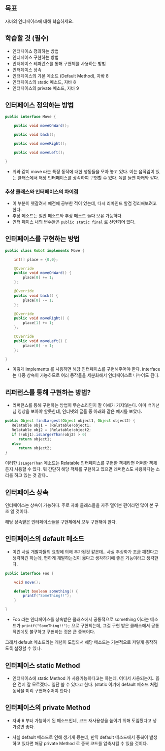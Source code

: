 ## 목표

자바의 인터페이스에 대해 학습하세요.

## 학습할 것 (필수)

- 인터페이스 정의하는 방법
- 인터페이스 구현하는 방법
- 인터페이스 레퍼런스를 통해 구현체를 사용하는 방법
- 인터페이스 상속
- 인터페이스의 기본 메소드 (Default Method), 자바 8
- 인터페이스의 static 메소드, 자바 8
- 인터페이스의 private 메소드, 자바 9

## 인터페이스 정의하는 방법

```java
public interface Move {

    public void moveOnWard();

    public void back();

    public void moveRight();

    public void moveLeft();

}
```

- 위와 같이 move 라는 특정 동작에 대한 행동들을 모아 놓고 있다. 이는 움직임이 있는 클래스에서 해당 인터페이스를 상속하여 구현할 수 있다.
  얘를 들면 아래와 같다.

### 추상 클래스와 인터페이스의 차이점

- 이 부분이 헷갈려서 예전에 공부한 적이 있는데, 다시 리마인드 할겸 정리해보려고 한다.
- 추상 메소드는 일반 메소드와 추상 메소드 둘다 보유 가능하다.
- 인터 페이스 내의 변수들은 `public static final` 로 선언되어 있다.

## 인터페이스를 구현하는 방법

```java
public class Robot implements Move {

    int[] place = {0,0};

    @Override
    public void moveOnWard() {
        place[0] += 1;
    };

    @Override
    public void back() {
        place[0] -= 1;
    };

    @Override
    public void moveRight() {
        place[1] += 1;
    };

    @Override
    public void moveLeft() {
        place[0] -= 1;
    };

}
```

- 이렇게 implements 를 사용하면 해당 인터페이스를 구현해주어야 한다. interface 는 다중 상속이 가능하므로 여러 동작들을 세분화해서 인터페이스로 나누어도 된다.

## 리퍼런스를 통해 구현하는 방법?

- 리퍼런스를 통해 구현하는 방법이 무슨소리인지 잘 이해가 가지않는다. 아마 백기선님 영상을 보아야 할듯한데,
  인터넷의 글들 중 아래와 같은 예시를 보았다.

```java
public Object findLargest(Object object1, Object object2) {
   Relatable obj1 = (Relatable)object1;
   Relatable obj2 = (Relatable)object2;
   if ((obj1).isLargerThan(obj2) > 0)
      return object1;
   else
      return object2;
}
```

이러한 `isLagerThan` 메소드는 Relatable 인터페이스를 구현한 객체라면 어떠한 객체든지 사용할 수 있다.
뭐 간단히 해당 객체를 구현하고 있으면 레퍼런스도 사용하다는 소리를 하고 있는 것 같다..

## 인터페이스 상속

인터페이스는 상속이 가능하다. 주로 자바 클래스들을 자주 열어본 편이라면 많이 본 구조 일 것이다.

해당 상속받은 인터페이스들을 구현체에서 모두 구현해야 한다.

## 인터페이스의 default 메소드

- 이건 사실 개발자들의 요청에 의해 추가된것 같은데.. 사실 추상화가 조금 깨진다고 생각하긴 하는데, 편하게 개발하는것이 옳다고 생각하기에 좋은 기능이라고 생각한다.

```java
public interface Foo {

    void move();

    default boolean something() {
        printf("SomeThing!!");
    }

}
```

- Foo 라는 인터페이스를 상속받은 클래스에서 공통적으로 something 이라는 메소드가 `printf("SomeThing!!");` 으로 구현되는데, 그걸 구현 받은 클래스에서 공통적인데도 불구하고 구현하는 것은 큰 중복이다.

그래서 default 메소드라는 개념이 도입되서 해당 메소드는 기본적으로 저렇게 동작하도록 설정할 수 있다.

## 인터페이스 static Method

- 인터페이스에 static Method 가 사용가능하다고는 하는데, 어디서 사용되는지.. 옳은 건지 잘 모르겠다.. 일단 쓸 수 있다고 한다. (static 이기에 default 메소드 처럼 동작을 미리 구현해주어야 한다.)

## 인터페이스의 private Method

- 자바 9 부터 가능하게 된 메소드인데, 코드 재사용성을 높이기 위해 도입됬다고 생가갛면 좋다.

- 사실 default 메소드로 인해 생기게 됬는데, 만약 default 메소드에서 중복이 발생하고 있다면 해당 private Method 로 중복 코드를 압축시킬 수 있을 것이다.
